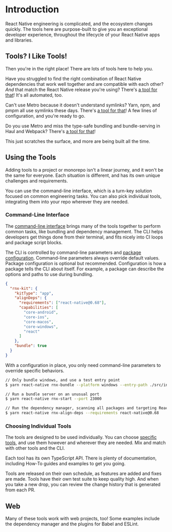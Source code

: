 # Introduction

React Native engineering is complicated, and the ecosystem changes quickly. The
tools here are purpose-built to give you an exceptional developer experience,
throughout the lifecycle of your React Native apps and libraries.

## Tools? I Like Tools!

Then you're in the right place! There are lots of tools here to help you.

Have you struggled to find the right combination of React Native dependencies
that work well together and are compatible with each other? _And_ that match the
React Native release you're using? There's
[a tool for that](./guides/dependency-management)! It's all automated, too.

Can't use Metro because it doesn't understand symlinks? Yarn, npm, and pmpm all
use symlinks these days. There's
[a tool for that](./tools/metro-resolver-symlinks)! A few lines of
configuration, and you're ready to go.

Do you use Metro and miss the type-safe bundling and bundle-serving in Haul and
Webpack? There's [a tool for that](./guides/bundling)!

This just scratches the surface, and more are being built all the time.

## Using the Tools

Adding tools to a project or monorepo isn't a linear journey, and it won't be
the same for everyone. Each situation is different, and has its own unique
challenges and requirements.

You can use the command-line interface, which is a turn-key solution focused on
common engineering tasks. You can also pick individual tools, integrating them
into your repo wherever they are needed.

### Command-Line Interface

The
[command-line interface](https://github.com/microsoft/rnx-kit/tree/main/packages/cli)
brings many of the tools together to perform common tasks, like bundling and
dependency management. The CLI helps developers get things done from their
terminal, and fits nicely into CI loops and package script blocks.

The CLI is controlled by command-line parameters and
[package configuration](https://github.com/microsoft/rnx-kit/tree/main/packages/config).
Command-line parameters always override default values. Package configuration is optional but
recommended. Configuration is how a package tells the CLI about itself. For
example, a package can describe the options and paths to use during bundling.

```json title='Example configuration in package.json'
{
  "rnx-kit": {
    "kitType": "app",
    "alignDeps": {
      "requirements": ["react-native@0.68"],
      "capabilities": [
        "core-android",
        "core-ios",
        "core-macos",
        "core-windows",
        "react"
      ]
    },
    "bundle": true
  }
}
```

With a configuration in place, you only need command-line parameters to override
specific behaviors.

```bash title='Example commands'
// Only bundle windows, and use a test entry point
$ yarn react-native rnx-bundle --platform windows --entry-path ./src/index-test.ts

// Run a bundle server on an unusual port
$ yarn react-native rnx-start --port 23000

// Run the dependency manager, scanning all packages and targeting React Native 0.68
$ yarn react-native rnx-align-deps --requirements react-native@0.68
```

### Choosing Individual Tools

The tools are designed to be used individually. You can choose
[specific tools](./tools/overview), and use them however and wherever they are
needed. Mix and match with other tools and the CLI.

Each tool has its own TypeScript API. There is plenty of documentation,
including How-To guides and examples to get you going.

Tools are released on their own schedule, as features are added and fixes are
made. Tools have their own test suite to keep quality high. And when you take a
new drop, you can review the change history that is generated from each PR.

## Web

Many of these tools work with web projects, too! Some examples include the
dependency manager and the plugins for Babel and ESLint.
